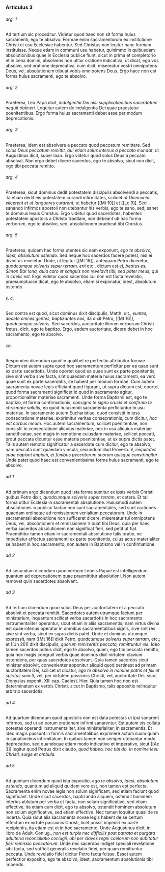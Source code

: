 ### Articulus 3

###### arg. 1
Ad tertium sic proceditur. Videtur quod haec non sit forma huius sacramenti, ego te absolvo. Formae enim sacramentorum ex institutione Christi et usu Ecclesiae habentur. Sed Christus non legitur hanc formam instituisse. Neque etiam in communi usu habetur, quinimmo in quibusdam absolutionibus quae in Ecclesia publice fiunt, sicut in prima et completorio et in cena domini, absolvens non utitur oratione indicativa, ut dicat, ego vos absolvo, sed oratione deprecativa, cum dicit, misereatur vestri omnipotens Deus, vel, absolutionem tribuat vobis omnipotens Deus. Ergo haec non est forma huius sacramenti, ego te absolvo.

###### arg. 2
Praeterea, Leo Papa dicit, *indulgentia Dei nisi supplicationibus sacerdotum nequit obtineri*. Loquitur autem de indulgentia Dei quae praestatur poenitentibus. Ergo forma huius sacramenti debet esse per modum deprecationis.

###### arg. 3
Praeterea, idem est absolvere a peccato quod peccatum remittere. Sed *solus Deus peccatum remittit, qui etiam solus interius a peccato mundat*, ut Augustinus dicit, super Ioan. Ergo videtur quod solus Deus a peccato absolvat. Non ergo debet dicere sacerdos, ego te absolvo, sicut non dicit, ego tibi peccata remitto.

###### arg. 4
Praeterea, sicut dominus dedit potestatem discipulis absolvendi a peccatis, ita etiam dedit eis potestatem curandi infirmitates, scilicet *ut Daemonia eiicerent et ut languores curarent*, ut habetur [[Mt 10]] et [[Lc 9]]. Sed sanando infirmos apostoli non utebantur his verbis, ego te sano, sed, sanet te dominus Iesus Christus. Ergo videtur quod sacerdotes, habentes potestatem apostolis a Christo traditam, non debeant uti hac forma verborum, ego te absolvo, sed, absolutionem praebeat tibi Christus.

###### arg. 5
Praeterea, quidam hac forma utentes sic eam exponunt, *ego te absolvo, idest, absolutum ostendo*. Sed neque hoc sacerdos facere potest, nisi ei divinitus reveletur. Unde, ut legitur [[Mt 16]], antequam Petro diceretur, *quodcumque solveris super terram, erit* etc., dictum est ei, *beatus es, Simon Bar Iona, quia caro et sanguis non revelavit tibi, sed pater meus, qui in caelis est*. Ergo videtur quod sacerdos cui non est facta revelatio, praesumptuose dicat, ego te absolvo, etiam si exponatur, idest, absolutum ostendo.

###### s. c.
Sed contra est quod, sicut dominus dixit discipulis, Matth. ult., *euntes, docete omnes gentes, baptizantes eos*, ita dixit Petro, [[Mt 16]], *quodcumque solveris*. Sed sacerdos, auctoritate illorum verborum Christi fretus, dicit, ego te baptizo. Ergo, eadem auctoritate, dicere debet in hoc sacramento, ego te absolvo.

###### co.
Respondeo dicendum quod in qualibet re perfectio attribuitur formae. Dictum est autem supra quod hoc sacramentum perficitur per ea quae sunt ex parte sacerdotis. Unde oportet quod ea quae sunt ex parte poenitentis, sive sint verba sive facta, sint quaedam materia huius sacramenti, ea vero quae sunt ex parte sacerdotis, se habent per modum formae. Cum autem sacramenta novae legis efficiant quod figurant, ut supra dictum est; oportet quod forma sacramenti significet id quod in sacramento agitur, proportionaliter materiae sacramenti. Unde forma Baptismi est, ego te baptizo, et forma confirmationis, *consigno te signo crucis et confirmo te chrismate salutis*, eo quod huiusmodi sacramenta perficiuntur in usu materiae. In sacramento autem Eucharistiae, quod consistit in ipsa consecratione materiae, exprimitur veritas consecrationis, cum dicitur, *hoc est corpus meum*. Hoc autem sacramentum, scilicet poenitentiae, non consistit in consecratione alicuius materiae, nec in usu alicuius materiae sanctificatae, sed magis in remotione cuiusdam materiae, scilicet peccati, prout peccata dicuntur esse materia poenitentiae, ut ex supra dictis patet. Talis autem remotio significatur a sacerdote cum dicitur, ego te absolvo, nam peccata sunt quaedam vincula, secundum illud Proverb. V, *iniquitates suae capiunt impium, et funibus peccatorum suorum quisque constringitur*. Unde patet quod haec est convenientissima forma huius sacramenti, ego te absolvo.

###### ad 1
Ad primum ergo dicendum quod ista forma sumitur ex ipsis verbis Christi quibus Petro dixit, *quodcumque solveris super terram*, et cetera. Et tali forma utitur Ecclesia in sacramentali absolutione. Huiusmodi autem absolutiones in publico factae non sunt sacramentales, sed sunt orationes quaedam ordinatae ad remissionem venialium peccatorum. Unde in sacramentali absolutione non sufficeret dicere, misereatur tui omnipotens Deus, vel, absolutionem et remissionem tribuat tibi Deus, quia per haec verba sacerdos absolutionem non significat fieri, sed petit ut fiat. Praemittitur tamen etiam in sacramentali absolutione talis oratio, ne impediatur effectus sacramenti ex parte poenitentis, cuius actus materialiter se habent in hoc sacramento, non autem in Baptismo vel in confirmatione.

###### ad 2
Ad secundum dicendum quod verbum Leonis Papae est intelligendum quantum ad deprecationem quae praemittitur absolutioni. Non autem removet quin sacerdotes absolvant.

###### ad 3
Ad tertium dicendum quod solus Deus per auctoritatem et a peccato absolvit et peccata remittit. Sacerdotes autem utrumque faciunt per ministerium, inquantum scilicet verba sacerdotis in hoc sacramento instrumentaliter operantur, sicut etiam in aliis sacramentis; nam virtus divina est quae interius operatur in omnibus sacramentalibus signis, sive sint res sive sint verba, sicut ex supra dictis patet. Unde et dominus utrumque expressit, nam [[Mt 16]] dixit Petro, *quodcumque solveris super terram*, etc.; et [[Jn 20]] dixit discipulis, *quorum remiseritis peccata, remittuntur eis*. Ideo tamen sacerdos potius dicit, ego te absolvo, quam, ego tibi peccata remitto, quia hoc magis congruit verbis quae dominus dixit virtutem clavium ostendens, per quas sacerdotes absolvunt. Quia tamen sacerdos sicut minister absolvit, convenienter apponitur aliquid quod pertineat ad primam auctoritatem Dei, scilicet ut dicatur, *ego te absolvo in nomine patris et filii et spiritus sancti*, vel, per virtutem passionis Christi, vel, auctoritate Dei, sicut Dionysius exponit, XIII cap. Caelest. Hier. Quia tamen hoc non est determinatum ex verbis Christi, sicut in Baptismo, talis appositio relinquitur arbitrio sacerdotis.

###### ad 4
Ad quartum dicendum quod apostolis non est data potestas ut ipsi sanarent infirmos, sed ut ad eorum orationem infirmi sanarentur. Est autem eis collata potestas operandi instrumentaliter, sive ministerialiter, in sacramentis. Et ideo magis possunt in formis sacramentalibus exprimere actum suum quam in sanationibus infirmitatum. In quibus tamen non semper utebantur modo deprecativo, sed quandoque etiam modo indicativo et imperativo, sicut [[Ac 3]] legitur quod Petrus dixit claudo, *quod habeo, hoc tibi do. In nomine Iesu Christi, surge et ambula*.

###### ad 5
Ad quintum dicendum quod ista expositio, *ego te absolvo, idest, absolutum ostendo*, quantum ad aliquid quidem vera est, non tamen est perfecta. Sacramenta enim novae legis non solum significant, sed etiam faciunt quod significant. Unde sicut sacerdos, baptizando aliquem, ostendit hominem interius ablutum per verba et facta, non solum significative, sed etiam effective; ita etiam cum dicit, ego te absolvo, ostendit hominem absolutum non solum significative, sed etiam effective. Nec tamen loquitur quasi de re incerta. Quia sicut alia sacramenta novae legis habent de se certum effectum ex virtute passionis Christi, licet possit impediri ex parte recipientis, ita etiam est et in hoc sacramento. Unde Augustinus dicit, in libro de Adult. Coniug., *non est turpis nec difficilis post patrata et purgata adulteria reconciliatio coniugii, ubi per claves regni caelorum non dubitatur fieri remissio peccatorum*. Unde nec sacerdos indiget speciali revelatione sibi facta, sed sufficit generalis revelatio fidei, per quam remittuntur peccata. Unde revelatio fidei dicitur Petro facta fuisse. Esset autem perfectior expositio, ego te absolvo, idest, sacramentum absolutionis tibi impendo.

